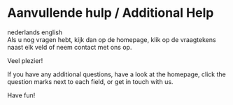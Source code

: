 # Aanvullende hulp / Additional Help

<div class="i18n">
<span class="lang">nederlands</span>
<span class="lang">english</span>
<div class="nederlands">
Als u nog vragen hebt, kijk dan op de homepage, klik op de vraagtekens naast elk veld of neem contact met ons op.

Veel plezier!
</div>
<div class="english">
If you have any additional questions, have a look at the homepage, click the question marks next to each field, or get in touch with us.

Have fun!
</div>
</div>
